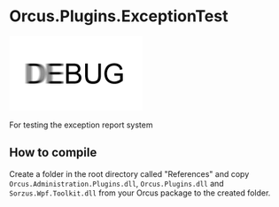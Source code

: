 # Orcus.Plugins.ExceptionTest
![Thumbnail](Orcus.Plugins.ExceptionTest.png?raw=true)

For testing the exception report system

## How to compile
Create a folder in the root directory called "References" and copy `Orcus.Administration.Plugins.dll`, `Orcus.Plugins.dll` and `Sorzus.Wpf.Toolkit.dll` from your Orcus package to the created folder.
